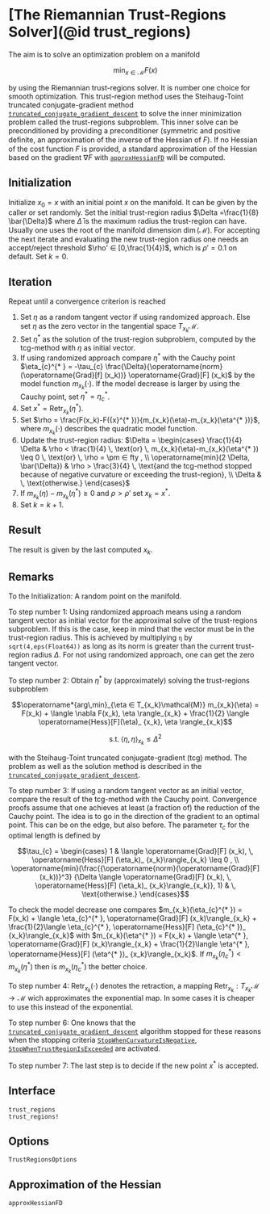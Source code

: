 # [The Riemannian Trust-Regions Solver](@id trust_regions)

The aim is to solve an optimization problem on a manifold

```math
\operatorname*{min}_{x  ∈  \mathcal{M}} F(x)
```

by using the Riemannian trust-regions solver. It is number one choice for smooth
optimization. This trust-region method uses the Steihaug-Toint truncated
conjugate-gradient method [`truncated_conjugate_gradient_descent`](@ref)
to solve the inner minimization problem called the
trust-regions subproblem. This inner solve can be preconditioned by providing
a preconditioner (symmetric and positive deﬁnite, an approximation of the
inverse of the Hessian of $F$). If no Hessian of the cost function $F$ is
provided, a standard approximation of the Hessian based on the gradient
$\nabla F$ with [`approxHessianFD`](@ref) will be computed.

## Initialization

Initialize $x_0 = x$ with an initial point $x$ on the manifold. It can be
given by the caller or set randomly. Set the initial trust-region radius
$\Delta =\frac{1}{8} \bar{\Delta}$ where $\bar{\Delta}$ is the maximum radius
the trust-region can have. Usually one uses
the root of the manifold dimension $\operatorname{dim}(\mathcal{M})$.
For accepting the next iterate and evaluating the new trust-region radius one
needs an accept/reject threshold $\rho'  ∈  [0,\frac{1}{4})$, which is
$\rho' = 0.1$ on default. Set $k=0$.

## Iteration

Repeat until a convergence criterion is reached

1. Set $\eta$ as a random tangent vector if using randomized approach. Else
    set $\eta$ as the zero vector in the tangential space $T_{x_k}\mathcal{M}$.
2. Set $\eta^{* }$ as the solution of the trust-region subproblem, computed by
    the tcg-method with $\eta$ as initial vector.
3. If using randomized approach compare $\eta^{* }$ with the Cauchy point
    $\eta_{c}^{* } = -\tau_{c} \frac{\Delta}{\operatorname{norm}(\operatorname{Grad}[f] (x_k))} \operatorname{Grad}[F] (x_k)$ by the model function $m_{x_k}(\cdot)$. If the
    model decrease is larger by using the Cauchy point, set
    $\eta^{* } = \eta_{c}^{* }$.
4. Set ${x}^{* } = \operatorname{Retr}_{x_k}(\eta^{* })$.
5. Set $\rho = \frac{F(x_k)-F({x}^{* })}{m_{x_k}(\eta)-m_{x_k}(\eta^{* })}$, where
    $m_{x_k}(\cdot)$ describes the quadratic model function.
6. Update the trust-region radius:
    $\Delta = \begin{cases} \frac{1}{4} \Delta & \rho < \frac{1}{4} \,
    \text{or} \, m_{x_k}(\eta)-m_{x_k}(\eta^{* }) \leq 0 \, \text{or}  \,
    \rho = \pm  ∈ fty , \\ \operatorname{min}(2 \Delta, \bar{\Delta}) &
    \rho > \frac{3}{4} \, \text{and the tcg-method stopped because of negative
    curvature or exceeding the trust-region}, \\ \Delta & \, \text{otherwise.}
    \end{cases}$
7. If $m_{x_k}(\eta)-m_{x_k}(\eta^{* }) \geq 0$ and $\rho > \rho'$ set
    $x_k = {x}^{* }$.
8. Set $k = k+1$.

## Result

The result is given by the last computed $x_k$.

## Remarks

To the Initialization: A random point on the manifold.

To step number 1: Using randomized approach means using a random tangent
vector as initial vector for the approximal solve of the trust-regions
subproblem. If this is the case, keep in mind that the vector must be in the
trust-region radius. This is achieved by multiplying
`η` by `sqrt(4,eps(Float64))` as long as
its norm is greater than the current trust-region radius $\Delta$.
For not using randomized approach, one can get the zero tangent vector.

To step number 2: Obtain $\eta^{* }$ by (approximately) solving the
trust-regions subproblem

```math
\operatorname*{arg\,min}_{\eta  ∈  T_{x_k}\mathcal{M}} m_{x_k}(\eta) = F(x_k) +
\langle \nabla F(x_k), \eta \rangle_{x_k} + \frac{1}{2} \langle
\operatorname{Hess}[F](\eta)_ {x_k}, \eta \rangle_{x_k}
```

```math
\text{s.t.} \; \langle \eta, \eta \rangle_{x_k} \leq {\Delta}^2
```

with the Steihaug-Toint truncated conjugate-gradient (tcg) method. The problem
as well as the solution method is described in the
[`truncated_conjugate_gradient_descent`](@ref).

To step number 3: If using a random tangent vector as an initial vector, compare
the result of the tcg-method with the Cauchy point. Convergence proofs assume
that one achieves at least (a fraction of) the reduction of the Cauchy point.
The idea is to go in the direction of the gradient to an optimal point. This
can be on the edge, but also before.
The parameter $\tau_{c}$ for the optimal length is defined by

```math
\tau_{c} = \begin{cases} 1 & \langle \operatorname{Grad}[F] (x_k), \,
\operatorname{Hess}[F] (\eta_k)_ {x_k}\rangle_{x_k} \leq 0 , \\
\operatorname{min}(\frac{{\operatorname{norm}(\operatorname{Grad}[F] (x_k))}^3}
{\Delta \langle \operatorname{Grad}[F] (x_k), \,
\operatorname{Hess}[F] (\eta_k)_ {x_k}\rangle_{x_k}}, 1) & \, \text{otherwise.}
\end{cases}
```

To check the model decrease one compares
$m_{x_k}(\eta_{c}^{* }) = F(x_k) + \langle \eta_{c}^{* },
\operatorname{Grad}[F] (x_k)\rangle_{x_k} + \frac{1}{2}\langle \eta_{c}^{* },
\operatorname{Hess}[F] (\eta_{c}^{* })_ {x_k}\rangle_{x_k}$ with
$m_{x_k}(\eta^{* }) = F(x_k) + \langle \eta^{* },
\operatorname{Grad}[F] (x_k)\rangle_{x_k} + \frac{1}{2}\langle \eta^{* },
\operatorname{Hess}[F] (\eta^{* })_ {x_k}\rangle_{x_k}$.
If $m_{x_k}(\eta_{c}^{* }) < m_{x_k}(\eta^{* })$ then is
$m_{x_k}(\eta_{c}^{* })$ the better choice.

To step number 4: $\operatorname{Retr}_{x_k}(\cdot)$ denotes the retraction, a
mapping $\operatorname{Retr}_{x_k}:T_{x_k}\mathcal{M} \rightarrow \mathcal{M}$
wich approximates the exponential map. In some cases it is cheaper to use this
instead of the exponential.

To step number 6: One knows that the [`truncated_conjugate_gradient_descent`](@ref) algorithm stopped for
these reasons when the stopping criteria [`StopWhenCurvatureIsNegative`](@ref),
[`StopWhenTrustRegionIsExceeded`](@ref) are activated.

To step number 7: The last step is to decide if the new point ${x}^{* }$ is
accepted.

## Interface

```@docs
trust_regions
trust_regions!
```

## Options

```@docs
TrustRegionsOptions
```

## Approximation of the Hessian

```@docs
approxHessianFD
```
